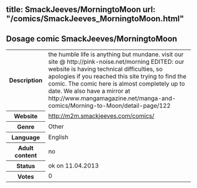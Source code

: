title: SmackJeeves/MorningtoMoon
url: "/comics/SmackJeeves_MorningtoMoon.html"
---
Dosage comic SmackJeeves/MorningtoMoon
-----------------------------------------

<table class="comicinfo">
<tr>
<th>Description</th><td>the humble life is anything but mundane. visit our site @ http://pink-noise.net/morning EDITED: our website is having technical difficulties, so apologies if you reached this site trying to find the comic. The comic here is almost completely up to date. We also have a mirror at http://www.mangamagazine.net/manga-and-comics/Morning-to-Moon/detail-page/122</td>
</tr>
<tr>
<th>Website</th><td><a href="http://m2m.smackjeeves.com/comics/">http://m2m.smackjeeves.com/comics/</a></td>
</tr>
<tr>
<th>Genre</th><td>Other</td>
</tr>
<tr>
<th>Language</th><td>English</td>
</tr>
<tr>
<th>Adult content</th><td>no</td>
</tr>
<tr>
<th>Status</th><td>ok on 11.04.2013</td>
</tr>
<tr>
<th>Votes</th><td>0</div></td>
</tr>
</table>
